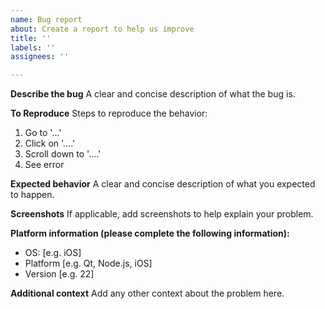 ```yaml
---
name: Bug report
about: Create a report to help us improve
title: ''
labels: ''
assignees: ''

---
```


**Describe the bug**
A clear and concise description of what the bug is.

**To Reproduce**
Steps to reproduce the behavior:
1. Go to '...'
2. Click on '....'
3. Scroll down to '....'
4. See error

**Expected behavior**
A clear and concise description of what you expected to happen.

**Screenshots**
If applicable, add screenshots to help explain your problem.

**Platform information (please complete the following information):**
 - OS: [e.g. iOS]
 - Platform [e.g. Qt, Node.js, iOS]
 - Version [e.g. 22]


**Additional context**
Add any other context about the problem here.

